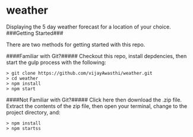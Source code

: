 # weather
Displaying the 5 day weather forecast for a location of your choice.
###Getting Started###

There are two methods for getting started with this repo.

####Familiar with Git?##### Checkout this repo, install depdencies, then start the gulp process with the following:

	> git clone https://github.com/vijayAwasthi/weather.git
	> cd weather
	> npm install
	> npm start
####Not Familiar with Git?##### Click here then download the .zip file. Extract the contents of the zip file, then open your terminal, change to the project directory, and:

	> npm install
	> npm startss
